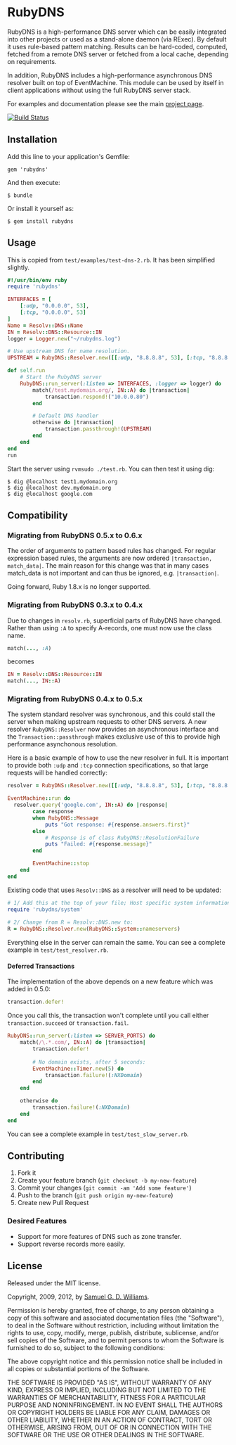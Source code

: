 # RubyDNS

RubyDNS is a high-performance DNS server which can be easily integrated into other projects or used as a stand-alone daemon (via RExec). By default it uses rule-based pattern matching. Results can be hard-coded, computed, fetched from a remote DNS server or fetched from a local cache, depending on requirements.

In addition, RubyDNS includes a high-performance asynchronous DNS resolver built on top of EventMachine. This module can be used by itself in client applications without using the full RubyDNS server stack.

For examples and documentation please see the main [project page][1].

[1]: http://www.oriontransfer.co.nz/gems/rubydns

[![Build Status](https://secure.travis-ci.org/ioquatix/rubydns.png)](http://travis-ci.org/ioquatix/rubydns)

## Installation

Add this line to your application's Gemfile:

    gem 'rubydns'

And then execute:

    $ bundle

Or install it yourself as:

    $ gem install rubydns

## Usage

This is copied from `test/examples/test-dns-2.rb`. It has been simplified slightly.

```ruby
#!/usr/bin/env ruby
require 'rubydns'

INTERFACES = [
	[:udp, "0.0.0.0", 53],
	[:tcp, "0.0.0.0", 53]
]
Name = Resolv::DNS::Name
IN = Resolv::DNS::Resource::IN
logger = Logger.new("~/rubydns.log")

# Use upstream DNS for name resolution.
UPSTREAM = RubyDNS::Resolver.new([[:udp, "8.8.8.8", 53], [:tcp, "8.8.8.8", 53]])

def self.run
    # Start the RubyDNS server
    RubyDNS::run_server(:listen => INTERFACES, :logger => logger) do
        match(/test.mydomain.org/, IN::A) do |transaction|
            transaction.respond!("10.0.0.80")
        end

        # Default DNS handler
        otherwise do |transaction|
            transaction.passthrough!(UPSTREAM)
        end
    end
end
run
```

Start the server using `rvmsudo ./test.rb`. You can then test it using dig:

```
$ dig @localhost test1.mydomain.org
$ dig @localhost dev.mydomain.org
$ dig @localhost google.com
```

## Compatibility

### Migrating from RubyDNS 0.5.x to 0.6.x ###

The order of arguments to pattern based rules has changed. For regular expression based rules, the arguments are now ordered `|transaction, match_data|`. The main reason for this change was that in many cases match_data is not important and can thus be ignored, e.g. `|transaction|`.

Going forward, Ruby 1.8.x is no longer supported.

### Migrating from RubyDNS 0.3.x to 0.4.x ###

Due to changes in `resolv.rb`, superficial parts of RubyDNS have changed. Rather than using `:A` to specify A-records, one must now use the class name.
```ruby
match(..., :A)
```
becomes
```ruby
IN = Resolv::DNS::Resource::IN
match(..., IN::A)
```
### Migrating from RubyDNS 0.4.x to 0.5.x ###

The system standard resolver was synchronous, and this could stall the server when making upstream requests to other DNS servers. A new resolver `RubyDNS::Resolver` now provides an asynchronous interface and the `Transaction::passthrough` makes exclusive use of this to provide high performance asynchonous resolution.

Here is a basic example of how to use the new resolver in full. It is important to provide both `:udp` and `:tcp` connection specifications, so that large requests will be handled correctly:
```ruby
resolver = RubyDNS::Resolver.new([[:udp, "8.8.8.8", 53], [:tcp, "8.8.8.8", 53]])

EventMachine::run do
  resolver.query('google.com', IN::A) do |response|
		case response
		when RubyDNS::Message
			puts "Got response: #{response.answers.first}"
		else
			# Response is of class RubyDNS::ResolutionFailure
			puts "Failed: #{response.message}"
		end

		EventMachine::stop
	end
end
```
Existing code that uses `Resolv::DNS` as a resolver will need to be updated:
```ruby
# 1/ Add this at the top of your file; Host specific system information:
require 'rubydns/system'
	
# 2/ Change from R = Resolv::DNS.new to:
R = RubyDNS::Resolver.new(RubyDNS::System::nameservers)
```
Everything else in the server can remain the same. You can see a complete example in `test/test_resolver.rb`.

#### Deferred Transactions ####

The implementation of the above depends on a new feature which was added in 0.5.0:

```ruby
transaction.defer!
```

Once you call this, the transaction won't complete until you call either `transaction.succeed` or `transaction.fail`.
```ruby
RubyDNS::run_server(:listen => SERVER_PORTS) do
	match(/\.*.com/, IN::A) do |transaction|
		transaction.defer!
		
		# No domain exists, after 5 seconds:
		EventMachine::Timer.new(5) do
			transaction.failure!(:NXDomain)
		end
	end

	otherwise do
		transaction.failure!(:NXDomain)
	end
end
```

You can see a complete example in `test/test_slow_server.rb`.

## Contributing

1. Fork it
2. Create your feature branch (`git checkout -b my-new-feature`)
3. Commit your changes (`git commit -am 'Add some feature'`)
4. Push to the branch (`git push origin my-new-feature`)
5. Create new Pull Request

### Desired Features

* Support for more features of DNS such as zone transfer.
* Support reverse records more easily.

## License

Released under the MIT license.

Copyright, 2009, 2012, by [Samuel G. D. Williams](http://www.codeotaku.com/samuel-williams).

Permission is hereby granted, free of charge, to any person obtaining a copy
of this software and associated documentation files (the "Software"), to deal
in the Software without restriction, including without limitation the rights
to use, copy, modify, merge, publish, distribute, sublicense, and/or sell
copies of the Software, and to permit persons to whom the Software is
furnished to do so, subject to the following conditions:

The above copyright notice and this permission notice shall be included in
all copies or substantial portions of the Software.

THE SOFTWARE IS PROVIDED "AS IS", WITHOUT WARRANTY OF ANY KIND, EXPRESS OR
IMPLIED, INCLUDING BUT NOT LIMITED TO THE WARRANTIES OF MERCHANTABILITY,
FITNESS FOR A PARTICULAR PURPOSE AND NONINFRINGEMENT. IN NO EVENT SHALL THE
AUTHORS OR COPYRIGHT HOLDERS BE LIABLE FOR ANY CLAIM, DAMAGES OR OTHER
LIABILITY, WHETHER IN AN ACTION OF CONTRACT, TORT OR OTHERWISE, ARISING FROM,
OUT OF OR IN CONNECTION WITH THE SOFTWARE OR THE USE OR OTHER DEALINGS IN
THE SOFTWARE.
